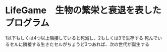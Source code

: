 # LifeGame　生物の繁栄と衰退を表したプログラム
1以下もしくは4つ以上隣接していると死滅し、2もしくは3で生存する
死んでいるセルに隣接する生きたセルがちょうど3つあれば、次の世代が誕生する
